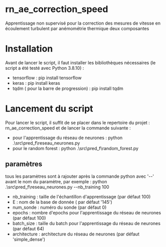 # rn_ae_correction_speed
Apprentissage non supervisé pour la correction des mesures de vitesse en écoulement turbulent  par anémométrie thermique deux composantes

# Installation 
Avant de lancer le script, il faut installer les bibliothèques nécessaires (le script a été testé avec Python 3.8.10) :

- tensorflow : 
    pip install tensorflow
- keras : 
    pip install keras
- tqdm ( pour la barre de progression) : 
    pip install tqdm

# Lancement du script
Pour lancer le script, il suffit de se placer dans le repertoire du projet : rn_ae_correction_speed et de lancer la commande suivante :

- pour l'apprentissage du réseau de neurones : 
    python .\src\pred_f\reseau_neurones.py
- pour le random forest : 
    python .\src\pred_f\random_forest.py

## paramètres
tous les paramètres sont à rajouter après la commande python avec '--' avant le nom du paramètre, par exemple :
python .\src\pred_f\reseau_neurones.py --nb_training 100

- nb_training : taille de l'échantillon d'apprentissage (par défaut 100)
- E : nom de la base de donnée ( par défaut '145')
- num_sonde : numéro du sonde (par défaut 0)
- epochs : nombre d'epochs pour l'apprentissage du réseau de neurones (par défaut 100)
- batch_size : taille du batch pour l'apprentissage du réseau de neurones (par défaut 64)
- architecture : architecture du réseau de neurones (par défaut 'simple_dense')